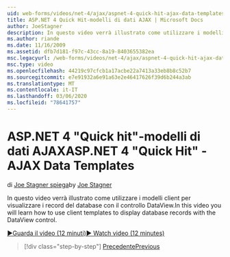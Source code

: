 ```yaml
---
uid: web-forms/videos/net-4/ajax/aspnet-4-quick-hit-ajax-data-templates
title: ASP.NET 4 Quick Hit-modelli di dati AJAX | Microsoft Docs
author: JoeStagner
description: In questo video verrà illustrato come utilizzare i modelli client per visualizzare i record del database con il controllo DataView.
ms.author: riande
ms.date: 11/16/2009
ms.assetid: dfb7d181-f97c-43cc-8a19-8403655382ea
msc.legacyurl: /web-forms/videos/net-4/ajax/aspnet-4-quick-hit-ajax-data-templates
msc.type: video
ms.openlocfilehash: 44219c97cfcb1a17acbe22a7413a33eb8b8c52b7
ms.sourcegitcommit: e7e91932a6e91a63e2e46417626f39d6b244a3ab
ms.translationtype: MT
ms.contentlocale: it-IT
ms.lasthandoff: 03/06/2020
ms.locfileid: "78641757"
---
```

# <a name="aspnet-4-quick-hit---ajax-data-templates"></a><span data-ttu-id="053a1-103">ASP.NET 4 "Quick hit"-modelli di dati AJAX</span><span class="sxs-lookup"><span data-stu-id="053a1-103">ASP.NET 4 "Quick Hit" - AJAX Data Templates</span></span>

<span data-ttu-id="053a1-104">di [Joe Stagner spiega](https://github.com/JoeStagner)</span><span class="sxs-lookup"><span data-stu-id="053a1-104">by [Joe Stagner](https://github.com/JoeStagner)</span></span>

<span data-ttu-id="053a1-105">In questo video verrà illustrato come utilizzare i modelli client per visualizzare i record del database con il controllo DataView.</span><span class="sxs-lookup"><span data-stu-id="053a1-105">In this video you will learn how to use client templates to display database records with the DataView control.</span></span> 

[<span data-ttu-id="053a1-106">&#9654;Guarda il video (12 minuti)</span><span class="sxs-lookup"><span data-stu-id="053a1-106">&#9654; Watch video (12 minutes)</span></span>](https://channel9.msdn.com/Blogs/ASP-NET-Site-Videos/aspnet-4-quick-hit-ajax-data-templates)

> [!div class="step-by-step"]
> [<span data-ttu-id="053a1-107">Precedente</span><span class="sxs-lookup"><span data-stu-id="053a1-107">Previous</span></span>](aspnet-4-quick-hit-jquery-syntax-for-microsoft-ajax.md)
